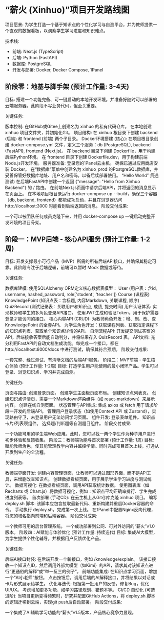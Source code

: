 # “薪火 (Xinhuo)”项目开发路线图

项目愿景: 为学生打造一个基于知识点的个性化学习与自测平台，并为教师提供一个直观的数据看板，以洞察学生学习进度和知识难点。

技术栈:

- 前端: Next.js (TypeScript)
- 后端: Python (FastAPI)
- 数据库: PostgreSQL
- 开发与部署: Docker, Docker Compose, 1Panel

## 阶段零：地基与脚手架 (预计工作量: 3-4天)

目标: 搭建一个功能完备、可一键启动的本地开发环境，并准备好随时可以部署的云端服务器。此阶段不写业务代码，但至关重要。

关键任务:

版本控制:
在GitHub或Gitee上创建名为 xinhuo 的私有代码仓库。
在本地创建 xinhuo 项目文件夹，并初始化Git。
项目结构:
在 xinhuo 根目录下创建 backend (后端) 和 frontend (前端) 两个子目录。
Docker环境搭建 (核心):
在项目根目录创建 docker-compose.yml 文件，定义三个服务：db (PostgreSQL), backend (FastAPI), frontend (Next.js)。
在 backend 目录下创建 Dockerfile，用于构建后端Python环境。
在 frontend 目录下创建 Dockerfile.dev，用于构建前端Node.js开发环境。
服务器准备:
登录您的1Panel云主机。
确保已通过应用商店安装 Docker。
在“数据库”菜单中创建名为 xinhuo_prod 的PostgreSQL数据库，并妥善保管好数据库地址、用户名和密码，以备后续部署使用。
“Hello World” 贯通测试:
在后端FastAPI中创建一个返回 {"message": "Hello from Xinhuo Backend"} 的 / 路由。
在前端Next.js页面中请求后端API，并将返回的消息显示在页面上。
在本地项目根目录运行 docker-compose up --build，确保三个容器（db, backend, frontend）都能成功启动，并且在浏览器访问 http://localhost:3000 时能看到后端返回的消息。
阶段交付成果:

一个可以被团队任何成员克隆下来，并用 docker-compose up 一键启动完整开发环境的项目骨架。

## 阶段一：MVP后端 - 核心API服务 (预计工作量: 1-2周)

目标: 开发支撑最小可行产品（MVP）所需的所有后端API接口，并确保其稳定可靠。此阶段专注于后端逻辑，前端可以暂时 Mock 数据或等待。

关键任务:

数据库建模:
使用SQLAlchemy ORM定义核心数据表模型：
User (用户表：含id, username, hashed_password, role['student', 'teacher'])
Course (课程表)
KnowledgePoint (知识点表：含标题, 内容Markdown, 关联课程, 顺序)
QuizRecord (测试记录表：关联用户和知识点, 成绩, 提交时间)
用户认证体系:
实现教师和学生的多角色登录API接口。
使用JWT生成和验证Token，用于保护需要登录才能访问的接口。
核心内容API (CRUD):
为教师角色开发：增、删、改、查 KnowledgePoint 的全套API。
为学生角色开发：获取课程列表、获取指定课程下的知识点列表、获取单个知识点详情的API。
自测流程API:
开发提交测试答案的API，后端接收答案后能自动判分，并将结果存入 QuizRecord 表。
API文档:
充分利用FastAPI的自动文档生成功能。每完成一个接口，都在 http://localhost:8000/docs 中进行测试，确保其符合预期。
阶段交付成果:

一套完整、经过测试、有清晰文档的后端API服务。
阶段二：MVP前端 - 学生核心体验 (预计工作量: 1-2周)
目标: 打造学生用户能使用的最小闭环产品。学生可以登录、浏览知识点、学习并完成自测。

关键任务:

页面与路由:
创建登录页面。
创建学生主面板页面布局。
创建知识点列表页。
创建知识点详情页，需要一个Markdown渲染组件（如 react-markdown）来展示内容。
创建在线自测页面。
状态管理与API集成:
集成 axios 或 fetch 用于请求阶段一开发的后端API。
管理用户登录状态（如使用Context API 或 Zustand），实现路由守卫，未登录用户无法访问学习页面。
组件开发:
登录表单组件。
知识点卡片/列表项组件。
选择题/判断题等自测题目组件。
阶段交付成果:

一个功能可用的学生端Web应用。此时，您可以找一两个学生作为种子用户进行初步体验和反馈收集。
阶段三：教师端功能与首次部署 (预计工作量: 1周)
目标: 赋能教师角色，使其能管理教学内容并监控学情。同时完成项目首次上线，打通从开发到生产的全流程。

关键任务:

教师端界面开发:
创建内容管理页面，让教师可以通过图形界面，而不是API工具，来增删改查知识点。
创建数据看板页面，用于展示学生学习进度与测试统计。
数据可视化:
在数据看板页面，调用API获取统计数据。
使用图表库（如 Recharts 或 Chart.js）将数据可视化，例如：知识点平均正确率排行、学生完成进度列表等。
首次部署 (手动CD):
在云主机上从Git仓库克隆 xinhuo 项目。
编写 deploy.sh 脚本: 该脚本应包含拉取最新代码、重新构建并重启Docker容器的命令。
手动执行 deploy.sh，完成第一次上线。
在1Panel中配置Nginx反向代理，将您的域名指向前端和后端容器。
阶段交付成果:

一个教师可用的后台管理系统。
一个成功部署到公网、可对外访问的“薪火”v1.0版本。
阶段四：AI赋能与体验优化 (预计工作量: 持续迭代)
目标: 集成AI大模型，为学生提供个性化辅导，并根据用户反馈优化产品。

关键任务:

后端AI接口封装:
在后端开发一个新接口，例如 /knowledge/explain。
该接口接收一个知识点ID，然后调用外部大模型（如Kimi）的API，请求其对该知识点进行“更通俗的解释”或“举一反三的例子”。
前端功能集成:
在知识点学习页面，增加一个“AI小老师”按钮。
点击按钮后，调用后端的AI解释接口，并将结果以对话或卡片形式展示给学生。
优化与迭代:
根据第一批用户的反馈，修复Bug，优化UI/UX。
考虑增加更多功能，如学习路径规划、错题本等。
CI/CD 自动化 (可选进阶):
当项目更新变得频繁时，研究并配置GitHub Actions，将 deploy.sh 脚本的逻辑迁移到云端，实现git push后自动部署。
阶段交付成果:

一个集成了AI辅助学习功能的“薪火”v1.5版本，产品核心竞争力显现。
